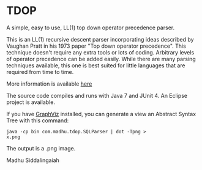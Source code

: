 # TDOP

A simple, easy to use, LL(1) top down operator precedence parser.

This is an LL(1) recursive descent parser incorporating ideas described by Vaughan Pratt in his 1973 paper "Top down operator precedence".
This technique doesn't require any extra tools or lots of coding. Arbitrary levels of operator precedence can be added easily.
While there are many parsing techniques available, this one is best suited for little languages that are required from time to time.

More information is available [here](http://en.wikipedia.org/wiki/Pratt_parser)

The source code compiles and runs with Java 7 and JUnit 4.
An Eclipse project is available.

If you have [GraphViz](http://www.graphviz.org) installed, you can generate a view an Abstract Syntax Tree with this command:

<code>java -cp bin com.madhu.tdop.SQLParser  | dot -Tpng > x.png</code>

The output is a .png image.

Madhu Siddalingaiah
